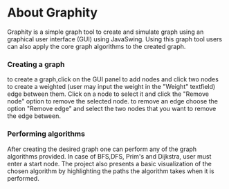 # About Graphity
Graphity is a simple graph tool to create and simulate graph using an graphical user interface (GUI) using JavaSwing. Using this graph tool users can also apply the core graph algorithms to the created graph.
### Creating a graph
to create a graph,click on the GUI panel to add nodes and click two nodes to create a weighted (user may input the weight in the "Weight" textfield) edge between them.
Click on a node to select it and click the "Remove node" option to remove the selected node. 
to remove an edge choose the option "Remove edge" and select the two nodes that you want to remove the edge between.
### Performing algorithms
After creating the desired graph one can perform any of the graph algorithms provided. In case of BFS,DFS, Prim's and Dijkstra, user must enter a start node. The project also presents a basic visualization of the chosen algorithm by highlighting the paths the algorithm takes when it is performed.
